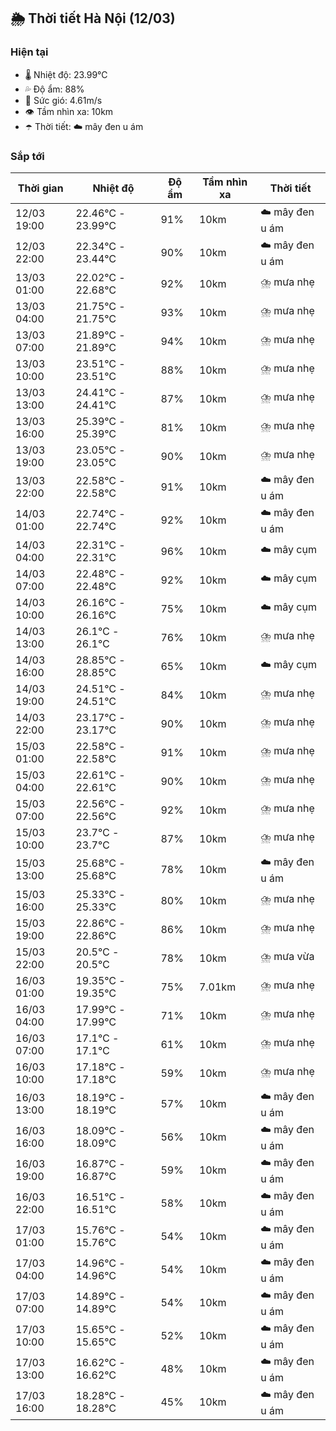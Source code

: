 ## 🌦️ Thời tiết Hà Nội (12/03)

### Hiện tại

- 🌡️ Nhiệt độ: 23.99℃
- 💦 Độ ẩm: 88%
- 💨 Sức gió: 4.61m/s
- 👁️ Tầm nhìn xa: 10km
- ☂️ Thời tiết: ☁️ mây đen u ám

### Sắp tới

| Thời gian | Nhiệt độ | Độ ẩm | Tầm nhìn xa | Thời tiết |
| --- | --- | --- | --- | --- |
| 12/03 19:00 | 22.46℃ - 23.99℃ | 91% | 10km | ☁️ mây đen u ám |
| 12/03 22:00 | 22.34℃ - 23.44℃ | 90% | 10km | ☁️ mây đen u ám |
| 13/03 01:00 | 22.02℃ - 22.68℃ | 92% | 10km | ⛈️ mưa nhẹ |
| 13/03 04:00 | 21.75℃ - 21.75℃ | 93% | 10km | ⛈️ mưa nhẹ |
| 13/03 07:00 | 21.89℃ - 21.89℃ | 94% | 10km | ⛈️ mưa nhẹ |
| 13/03 10:00 | 23.51℃ - 23.51℃ | 88% | 10km | ⛈️ mưa nhẹ |
| 13/03 13:00 | 24.41℃ - 24.41℃ | 87% | 10km | ⛈️ mưa nhẹ |
| 13/03 16:00 | 25.39℃ - 25.39℃ | 81% | 10km | ⛈️ mưa nhẹ |
| 13/03 19:00 | 23.05℃ - 23.05℃ | 90% | 10km | ⛈️ mưa nhẹ |
| 13/03 22:00 | 22.58℃ - 22.58℃ | 91% | 10km | ☁️ mây đen u ám |
| 14/03 01:00 | 22.74℃ - 22.74℃ | 92% | 10km | ☁️ mây đen u ám |
| 14/03 04:00 | 22.31℃ - 22.31℃ | 96% | 10km | ☁️ mây cụm |
| 14/03 07:00 | 22.48℃ - 22.48℃ | 92% | 10km | ☁️ mây cụm |
| 14/03 10:00 | 26.16℃ - 26.16℃ | 75% | 10km | ☁️ mây cụm |
| 14/03 13:00 | 26.1℃ - 26.1℃ | 76% | 10km | ⛈️ mưa nhẹ |
| 14/03 16:00 | 28.85℃ - 28.85℃ | 65% | 10km | ☁️ mây cụm |
| 14/03 19:00 | 24.51℃ - 24.51℃ | 84% | 10km | ⛈️ mưa nhẹ |
| 14/03 22:00 | 23.17℃ - 23.17℃ | 90% | 10km | ⛈️ mưa nhẹ |
| 15/03 01:00 | 22.58℃ - 22.58℃ | 91% | 10km | ⛈️ mưa nhẹ |
| 15/03 04:00 | 22.61℃ - 22.61℃ | 90% | 10km | ⛈️ mưa nhẹ |
| 15/03 07:00 | 22.56℃ - 22.56℃ | 92% | 10km | ⛈️ mưa nhẹ |
| 15/03 10:00 | 23.7℃ - 23.7℃ | 87% | 10km | ⛈️ mưa nhẹ |
| 15/03 13:00 | 25.68℃ - 25.68℃ | 78% | 10km | ☁️ mây đen u ám |
| 15/03 16:00 | 25.33℃ - 25.33℃ | 80% | 10km | ⛈️ mưa nhẹ |
| 15/03 19:00 | 22.86℃ - 22.86℃ | 86% | 10km | ⛈️ mưa nhẹ |
| 15/03 22:00 | 20.5℃ - 20.5℃ | 78% | 10km | ⛈️ mưa vừa |
| 16/03 01:00 | 19.35℃ - 19.35℃ | 75% | 7.01km | ⛈️ mưa nhẹ |
| 16/03 04:00 | 17.99℃ - 17.99℃ | 71% | 10km | ⛈️ mưa nhẹ |
| 16/03 07:00 | 17.1℃ - 17.1℃ | 61% | 10km | ⛈️ mưa nhẹ |
| 16/03 10:00 | 17.18℃ - 17.18℃ | 59% | 10km | ⛈️ mưa nhẹ |
| 16/03 13:00 | 18.19℃ - 18.19℃ | 57% | 10km | ☁️ mây đen u ám |
| 16/03 16:00 | 18.09℃ - 18.09℃ | 56% | 10km | ☁️ mây đen u ám |
| 16/03 19:00 | 16.87℃ - 16.87℃ | 59% | 10km | ☁️ mây đen u ám |
| 16/03 22:00 | 16.51℃ - 16.51℃ | 58% | 10km | ☁️ mây đen u ám |
| 17/03 01:00 | 15.76℃ - 15.76℃ | 54% | 10km | ☁️ mây đen u ám |
| 17/03 04:00 | 14.96℃ - 14.96℃ | 54% | 10km | ☁️ mây đen u ám |
| 17/03 07:00 | 14.89℃ - 14.89℃ | 54% | 10km | ☁️ mây đen u ám |
| 17/03 10:00 | 15.65℃ - 15.65℃ | 52% | 10km | ☁️ mây đen u ám |
| 17/03 13:00 | 16.62℃ - 16.62℃ | 48% | 10km | ☁️ mây đen u ám |
| 17/03 16:00 | 18.28℃ - 18.28℃ | 45% | 10km | ☁️ mây đen u ám |
